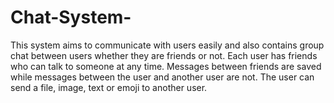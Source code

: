 # Chat-System-
This system aims to communicate with users easily and also contains group chat between users whether they are friends or not. Each user has friends who can talk to someone at any time. Messages between friends are saved while messages between the user and another user are not. The user can send a file, image, text or emoji to another user.
